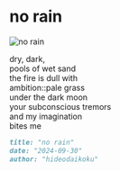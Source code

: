 # no rain
![no rain](images/no%20rain.jpeg)

dry, dark,<br/> 
pools of wet sand<br/>
the fire is dull with<br/>
ambition::pale grass<br/> 
under the dark moon<br/>
your subconscious tremors<br/>
and my imagination<br/>
bites me

```markdown
title: "no rain"
date: "2024-09-30"
author: "hideodaikoku"
```